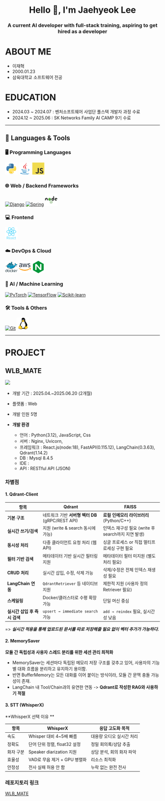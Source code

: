 <h1 align="center">Hello 👋, I'm Jaehyeok Lee</h1>
<h3 align="center">A current AI developer with full-stack training, aspiring to get hired as a developer</h3>

# ABOUT ME

- 이재혁
- 2000.01.23
- 삼육대학교 소프트웨어 전공


# EDUCATION
- 2024.03 ~ 2024.07 : 벤처소프트웨어 사업단 풀스택 개발자 과정 수료
- 2024.12 ~ 2025.06 : SK Networks Family AI CAMP 9기 수료

---

## 🚀 Languages & Tools

### 🖥️ Programming Languages
<p align="left">
  <a href="#"><img src="https://raw.githubusercontent.com/devicons/devicon/master/icons/python/python-original.svg" alt="Python" width="40" height="40"/></a>
  <a href="#"><img src="https://raw.githubusercontent.com/devicons/devicon/master/icons/java/java-original.svg" alt="Java" width="40" height="40"/></a>
  <a href="#"><img src="https://raw.githubusercontent.com/devicons/devicon/master/icons/javascript/javascript-original.svg" alt="JavaScript" width="40" height="40"/></a>
</p>

### 🌐 Web / Backend Frameworks
<p align="left">
  <a href="#"><img src="https://cdn.worldvectorlogo.com/logos/django.svg" alt="Django" width="40" height="40"/></a>
  <a href="#"><img src="https://www.vectorlogo.zone/logos/springio/springio-icon.svg" alt="Spring" width="40" height="40"/></a>
  <a href="#"><img src="https://raw.githubusercontent.com/devicons/devicon/master/icons/nodejs/nodejs-original-wordmark.svg" alt="Node.js" width="40" height="40"/></a>
</p>

### 💻 Frontend
<p align="left">
  <a href="#"><img src="https://raw.githubusercontent.com/devicons/devicon/master/icons/react/react-original-wordmark.svg" alt="React" width="40" height="40"/></a>
</p>

### ☁️ DevOps & Cloud
<p align="left">
  <a href="#"><img src="https://raw.githubusercontent.com/devicons/devicon/master/icons/docker/docker-original-wordmark.svg" alt="Docker" width="40" height="40"/></a>
  <a href="#"><img src="https://raw.githubusercontent.com/devicons/devicon/master/icons/amazonwebservices/amazonwebservices-original-wordmark.svg" alt="AWS" width="40" height="40"/></a>
  <a href="#"><img src="https://raw.githubusercontent.com/devicons/devicon/master/icons/nginx/nginx-original.svg" alt="Nginx" width="40" height="40"/></a>
</p>

### 🧠 AI / Machine Learning
<p align="left">
  <a href="#"><img src="https://www.vectorlogo.zone/logos/pytorch/pytorch-icon.svg" alt="PyTorch" width="40" height="40"/></a>
  <a href="#"><img src="https://www.vectorlogo.zone/logos/tensorflow/tensorflow-icon.svg" alt="TensorFlow" width="40" height="40"/></a>
  <a href="#"><img src="https://upload.wikimedia.org/wikipedia/commons/0/05/Scikit_learn_logo_small.svg" alt="Scikit-learn" width="40" height="40"/></a>
</p>

### 🛠️ Tools & Others
<p align="left">
  <a href="#"><img src="https://www.vectorlogo.zone/logos/git-scm/git-scm-icon.svg" alt="Git" width="40" height="40"/></a>
  <a href="#"><img src="https://raw.githubusercontent.com/devicons/devicon/master/icons/linux/linux-original.svg" alt="Linux" width="40" height="40"/></a>
</p>

---

# PROJECT

## WLB_MATE
<img src="https://github.com/user-attachments/assets/79db4aad-9fa6-44b0-bbed-713088275a65" width="300"/>

- 개발 기간 : 2025.04.~2025.06.20 (2개월)
- 플랫폼 : Web
- 개발 인원 5명

- **개발 환경**
  - 언어 : Python(3.12), JavaScript, Css
  - 서버 : Nginx, Uvicorn, 
  - 프레임워크 : React.js(node:18), FastAPI(0.115.12), LangChain(0.3.63), Qdrant(1.14.2)
  - DB : Mysql 8.4.5
  - IDE :
  - API : RESTful API (JSON)
 
### 차별점

#### 1. Qdrant-Client
   
| 항목                 | **Qdrant**                            | **FAISS**                             |
| ------------------ | ------------------------------------- | ------------------------------------- |
| **기본 구조**          | 네트워크 기반 **서버형 벡터 DB** (gRPC/REST API) | **로컬 인메모리 라이브러리** (Python/C++)        |
| **실시간 쓰기/검색**      |  지원 (write & search 동시에 가능)          |  인덱스 재구성 필요 (write 후 search까지 지연 발생) |
| **동시성 처리**         |  다중 클라이언트 요청 처리 (웹 API)              |  싱글 프로세스 or 직접 멀티프로세싱 구현 필요          |
| **필터 기반 검색**       |  메타데이터 기반 실시간 필터링 지원                 |  메타데이터 필터 미지원 (별도 처리 필요)             |
| **CRUD 처리**        |  실시간 삽입, 수정, 삭제 가능                   |  삭제/수정은 전체 인덱스 재생성 필요                |
| **LangChain 연동**   |  `QdrantRetriever` 등 네이티브 지원         |  제한적 지원 (사용자 정의 Retriever 필요)        |
| **스케일링**           |  Docker/클러스터로 수평 확장 가능               |  단일 머신 중심                            |
| **실시간 삽입 후 즉시 검색** |  `upsert → immediate search` 가능      |  `add → reindex` 필요, 실시간성 낮음         |

=> ***실시간 적용을 통해 업로드된 문서를 따로 저장해줄 필요 없이 벡터 추가가 가능하다.***

#### 2. MemorySaver
**모듈 간 독립성과 사용자 스레드 분리를 위한 세션 관리 최적화**
- MemorySaver는 세션마다 독립된 메모리 저장 구조를 갖추고 있어, 사용자의 기능별 대화 흐름을 분리하고 유지하기 용이함.
- 반면 BufferMemory는 모든 대화를 이어 붙이는 방식이라, 모듈 간 문맥 충돌 가능성이 존재.
- LangChain 내 Tool/Chain과의 유연한 연동 -> **Qdrant로 작성한 RAG와 사용하기 적절**

#### 3. STT (WhisperX)
**WhisperX 선택 이유 **

| 항목    | WhisperX          | 응답 고도화 목적       |
| ----- | ---------------------- | --------------- |
| 속도    | Whisper 대비 4\~5배 빠름    | 대용량 오디오 실시간 처리  |
| 정확도   | 단어 단위 정렬, float32 설정   | 정밀 회의록/상담 추출    |
| 화자 구분 | Speaker diarization 지원 | 상담 분석, 회의 화자 파악 |
| 효율성   | VAD로 무음 제거 + GPU 병렬화   | 리소스 최적화         |
| 안정성   | 전사 실패 허용 안 함           | 누락 없는 완전 전사     |

### 레포지토리 링크
<a href="https://github.com/ohdyo/WLB_MATE">WLB_MATE</a>



